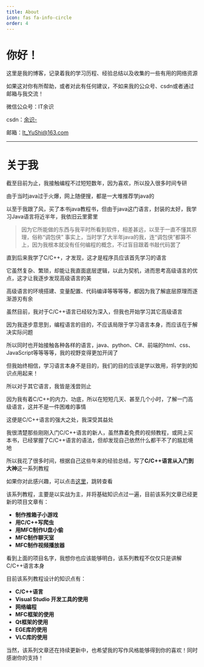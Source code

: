 ```yaml
---
title: About
icon: fas fa-info-circle
order: 4
---
```


# 你好！

这里是我的博客，记录着我的学习历程、经验总结以及收集的一些有用的网络资源

如果这对你有所帮助，或者对此有任何建议，不如来我的公众号、csdn或者通过邮箱与我交流！

微信公众号：IT余识

csdn：[余识-](https://blog.csdn.net/weixin_50964512?spm=1001.2014.3001.5343 "csdn：余识-")

邮箱：<It_YuShi@163.com>

---

# 关于我

截至目前为止，我接触编程不过短短数年，因为喜欢，所以投入很多时间专研

由于当时java过于火爆，网上随便搜，都是一大堆推荐学java的

以至于我跟了风，买了本书java教程书，但由于java这门语言，封装的太好，我学习Java语言将近半年，我依旧云里雾里

> 因为它所能做的东西与我平时所看到软件，相差甚远，以至于一直不懂其原理，俗称“调包侠”
> 事实上，当时学了大半年java的我，连“调包侠”都算不上，因为我根本就没有任何编程的概念，不过盲目跟着书敲代码罢了

直到后来我学了C/C++，才发现，这才是程序员应该首先学习的语言

它虽然复杂、繁琐，却能让我直面底层逻辑，以此为契机，进而思考高级语言的优点，这才让我逐步发现高级语言的美

高级语言的环境搭建、变量配置、代码编译等等等等，都因为我了解底层原理而逐渐游刃有余

虽然目前，我对于C/C++语言已经较为深入，但我也开始学习其它高级语言

因为我逐步意思到，编程语言的目的，不应该局限于学习语言本身，而应该在于解决实际问题

所以同时也开始接触各种各样的语言，java、python、C#、前端的html、css、JavaScript等等等等，我的视野变得更加开阔了

但我始终相信，学习语言本身不是目的，我们的目的应该是学以致用，将学到的知识点用起来！

所以对于其它语言，我皆是浅尝则止

因为我有着C/C++的内力、功底，所以在短短几天、甚至几个小时，了解一门高级语言，这并不是一件困难的事情

这便是C/C++语言的强大之处，我深受其益处

我很清楚那些刚刚入门C/C++语言的新人，虽然靠着免费的视频教程，或网上买本书，已经掌握了C/C++语言的语法，但却发现自己依然什么都干不了的尴尬境地

所以我花了很多时间，根据自己这些年来的经验总结，写了**C/C++语言从入门到大神**这一系列教程

如果你对此感兴趣，可以点击[这里](https://blog.csdn.net/weixin_50964512/category_11926200.html "C/C++教程")，跳转查看

该系列教程，主要是以实战为主，并将基础知识点过一遍，目前该系列文章已经更新的项目文章有：

- **制作推箱子小游戏**
- **用C/C++写爬虫**
- **用MFC制作U盘小偷**
- **MFC制作聊天室**
- **MFC制作视频播放器**

看到上面的项目名字，我想你也应该能够明白，该系列教程不仅仅只是讲解C/C++语言本身

目前该系列教程设计的知识点有：

- **C/C++语言**
- **Visual Studio 开发工具的使用**
- **网络编程**
- **MFC框架的使用**
- **Qt框架的使用**
- **EGE库的使用**
- **VLC库的使用**

当然，该系列文章还在持续更新中，也希望我的写作风格能够得到你的喜欢！同时感谢你的支持！


